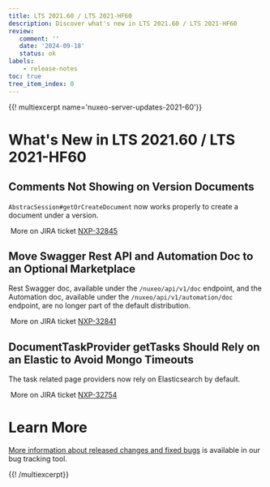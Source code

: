 ```yaml
---
title: LTS 2021.60 / LTS 2021-HF60
description: Discover what's new in LTS 2021.60 / LTS 2021-HF60
review:
   comment: ''
   date: '2024-09-18'
   status: ok
labels:
    - release-notes
toc: true
tree_item_index: 0
---
```


{{! multiexcerpt name='nuxeo-server-updates-2021-60'}}
# What's New in LTS 2021.60 / LTS 2021-HF60

## Comments Not Showing on Version Documents


`AbstracSession#getOrCreateDocument` now works properly to create a document under a version.

<i class="fa fa-long-arrow-right" aria-hidden="true"></i>&nbsp;More on JIRA ticket [NXP-32845](https://jira.nuxeo.com/browse/NXP-32845)

## Move Swagger Rest API and Automation Doc to an Optional Marketplace


Rest Swagger doc, available under the `/nuxeo/api/v1/doc` endpoint, and the Automation doc, available under the `/nuxeo/api/v1/automation/doc` endpoint, are no longer part of the default distribution.

<i class="fa fa-long-arrow-right" aria-hidden="true"></i>&nbsp;More on JIRA ticket [NXP-32841](https://jira.nuxeo.com/browse/NXP-32841)

## DocumentTaskProvider getTasks Should Rely on an Elastic to Avoid Mongo Timeouts


The task related page providers now rely on Elasticsearch by default.

<i class="fa fa-long-arrow-right" aria-hidden="true"></i>&nbsp;More on JIRA ticket [NXP-32754](https://jira.nuxeo.com/browse/NXP-32754)


# Learn More

[More information about released changes and fixed bugs](https://jira.nuxeo.com/secure/ReleaseNote.jspa?projectId=10011&version=23062) is available in our bug tracking tool.

{{! /multiexcerpt}}
